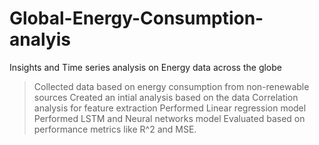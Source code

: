 # Global-Energy-Consumption-analyis
Insights and Time series analysis on Energy data across the globe
> Collected data based on energy consumption from non-renewable sources
> Created an intial analysis based on the data
> Correlation analysis for feature extraction
> Performed Linear regression model
> Performed LSTM and Neural networks model
> Evaluated based on performance metrics like R^2 and MSE.
